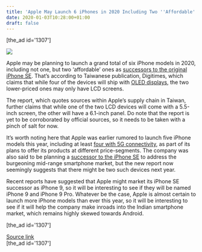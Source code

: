 ```yaml
---
title: 'Apple May Launch 6 iPhones in 2020 Including Two ''Affordable'' Ones'
date: 2020-01-03T10:28:00+01:00
draft: false
---
```


\[the\_ad id='1307'\]  
  

  
![](https://beebom.com/wp-content/uploads/2019/10/Apple-iPhone-logo-shutterstock-website.jpg)

Apple may be planning to launch a grand total of six iPhone models in 2020, including not one, but two ‘affordable’ ones as [successors to the original iPhone SE](https://beebom.com/iphone-se-2-price-specs/). That’s according to Taiwanese publication, Digitimes, which claims that while four of the devices will ship with [OLED displays](https://beebom.com/iphone-12-pro-samsung-oleds/), the two lower-priced ones may only have LCD screens.  

The report, which quotes sources within Apple’s supply chain in Taiwan, further claims that while one of the two LCD devices will come with a 5.5-inch screen, the other will have a 6.1-inch panel. Do note that the report is yet to be corroborated by official sources, so it needs to be taken with a pinch of salt for now.  

It’s worth noting here that Apple was earlier rumored to launch five iPhone models this year, including at least [four with 5G connectivity](https://beebom.com/apple-5g-iphone-2020-four-new-iphones/), as part of its plans to offer its products at different price-segments. The company was also said to be planning a [successor to the iPhone SE](https://beebom.com/iphone-se-2-ipad-pro-launch-2020/) to address the burgeoning mid-range smartphone market, but the new report now seemingly suggests that there might be two such devices next year.  

Recent reports have suggested that Apple might market its iPhone SE successor as iPhone 9, so it will be interesting to see if they will be named iPhone 9 and iPhone 9 Pro. Whatever be the case, Apple is almost certain to launch more iPhone models than ever this year, so it will be interesting to see if it will help the company make inroads into the Indian smartphone market, which remains highly skewed towards Android.  

  
  
\[the\_ad id='1307'\]  
  
[Source link](https://beebom.com/apple-launch-6-iphones-2020-prices/)  
\[the\_ad id='1307'\]